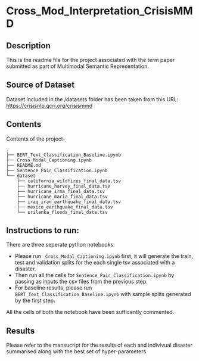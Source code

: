 # Cross_Mod_Interpretation_CrisisMMD

## Description
This is the readme file for the project associated with the term paper submitted as part of Multimodal Semantic Representation.


## Source of Dataset
Dataset included in the /datasets folder has been taken from this URL: <https://crisisnlp.qcri.org/crisismmd>

## Contents
Contents of the project-

```
.
├── BERT_Text_Classification_Baseline.ipynb
├── Cross_Modal_Captioning.ipynb
├── README.md
├── Sentence_Pair_Classification.ipynb
└── dataset
    ├── california_wildfires_final_data.tsv
    ├── hurricane_harvey_final_data.tsv
    ├── hurricane_irma_final_data.tsv
    ├── hurricane_maria_final_data.tsv
    ├── iraq_iran_earthquake_final_data.tsv
    ├── mexico_earthquake_final_data.tsv
    └── srilanka_floods_final_data.tsv
```


## Instructions to run:
There are three seperate python notebooks:
- Please run ``` Cross_Modal_Captioning.ipynb``` first, it will generate the train, test and validation splits for the each single tsv associated with a disaster.
- Then run all the cells for ``` Sentence_Pair_Classification.ipynb ``` by passing as inputs the csv files from the previous step.
- For baseline results, please run ``` BERT_Text_Classification_Baseline.ipynb ``` with sample splits generated by the first step.


All the cells of both the notebook have been sufficently commented.

## Results
Please refer to the mansucript for the results of each and indivivual disaster summarised along with the best set of hyper-parameters



